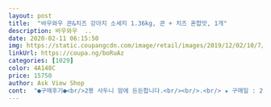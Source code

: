 ```yaml
---
layout: post 
title:  "바우와우 콘&치즈 강아지 소세지 1.36kg, 콘 + 치즈 혼합맛, 1개" 
description: 바우와우  ..
date: 2020-02-11 06:15:50 
img: https://static.coupangcdn.com/image/retail/images/2019/12/02/10/7/579fe373-1625-4c12-9e97-84757722c9a4.jpg 
linkUrl: https://coupa.ng/boRuAz 
categories: [1029] 
color: 4A148C 
price: 15750 
author: Ask View Shop 
cont:  "●구매후기●<br/>2봉 사두니 맘에 든든합니다.<br/><br/>.<br/> ★ 구매일 : 2020.<br/>04.<br/>04<br/>.<br/> ★ 구입가격 : 16,060원<br/>.<br/> ★ 배송 : 로켓배송<br/>.<br/> ★ 배송받은 날짜 : 2020.<br/>04.<br/>05<br/>거의 일년동안 먹여오던 간식을 이제 집에서 편하게 받을 수 있어서 좋습니다.<br/><br/>그동안 코스트코에서 구입해서 먹이던 일일 간식을 갑자기 구할 수 없어서 당황 했었어요.<br/><br/>넘넘 잘먹네욥! 맛있나봅니다^^<br/>다른 소시지는 까주기가 너무 힘들었거든요.<br/><br/>다시 간식으로 매일 줄 수 있게 되니 너무 반갑네요.<br/><br/>더 달라는 거 혹시 탈이라도 날까봐 그 이상은 주지 않았는데<br/>로켓배송으로 택배박스를 받자마자 저보다 더 반가와해요.<br/><br/>말티즈를 키우는 애견맘입니다.<br/><br/>맛은 치즈맛! 아지들 한개씩 주니<br/>맛있는 소세지 구입해 보았어욥.<br/><br/>바우와우 콘 and amp;치즈 강아지 소세지 1.<br/>36kg, 콘 + 치즈 혼합맛, 1개<br/>박스 주변을 계속 맴돌다가 박스를 열자마자 흥분 모드!!<br/>봉지 뜯자마자 자기 것인줄 알고 달려들어 꺼내줬어요.<br/><br/>비슷한 형태의 제품도 없고 중국산 소시지는 맘에 걸리고…<br/>소세지넣은 서랍장 앞을 떠나지 않네요.<br/> ㅋㅋㅋ<br/>소시지 중간중간 박혀있는 치즈와 옥수수도 다시 보니 반갑구요~~<br/>소시지에 옥수수알과 치즈가 통으로 들어가있어 아주 건강한 간식인 것 같아요.<br/><br/>실제로 받아보니 생각보다 양이 엄~청 푸짐하네요<br/>아주 넉넉합니다.<br/><br/>앞으로 계속 구매할 수 있으면 좋겠어요~^^<br/>앞으로도 좋은 간식 만들어주시길 바랍니다.<br/><br/>역시나 뜯어주자마자 엄청 맛있게 먹어요.<br/><br/>오늘도 2개 줬는데 변도 이상 없고 더 줘도 괜찮을 것 같아요.<br/><br/>오랜만이라 너무 반갑기는 하지만 한 번에 너무 많이 주면 탈이 날테니<br/>울 아지들 요즘 식욕이 없는듯 해서<br/>유통기한도 2021.<br/>08.<br/>19까지로<br/>이번에도 잘 선택했네요.<br/><br/>저에겐 자식 같은 존재라 간식이나 사료를 신중히 고르는 편인데<br/>저희집은 1주도 안되서 다 먹을듯 해요.<br/>ㅎ<br/>적당히 조절해서 줘야죠.<br/><br/>주자마자 2개를 신나게 먹어버리네요.<br/> 빨리 달라고 애교도 부리고 ㅎㅎㅎ<br/>지금까지 먹이던 소세지와 달리 빨간 선을 뜯으니 쉽게 까져서 편해요.<br/><br/>코스트코 가지 않아도 구매할 수 있어서 좋아요.<br/><br/>택배박스를 가져오니 눈이 똥그래져서 따라다녀요.<br/><br/>하긴 그동안 저보다 더 이 간식을 애타게 기다렸겠죠^^<br/>" 
---
```

